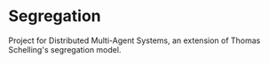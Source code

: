 # Segregation
Project for Distributed Multi-Agent Systems, an extension of Thomas Schelling's segregation model.
